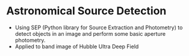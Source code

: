 # Astronomical Source Detection
- Using SEP (Python library for Source Extraction and Photometry) to detect objects in an image and perform some basic aperture photometry.
- Applied to band image of Hubble Ultra Deep Field
